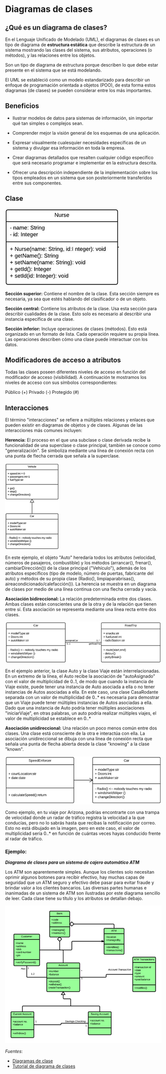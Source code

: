 # Diagramas de clases

## ¿Qué es un diagrama de clases?

En el Lenguaje Unificado de Modelado (UML), el diagramas de clases es un tipo de diagrama de **estructura estática** que describe la estructura de un sistema mostrando las clases del sistema, sus atributos, operaciones (o métodos), y las relaciones entre los objetos.

Son un tipo de diagrama de estructura porque describen lo que debe estar presente en el sistema que se está modelando. 

El UML se estableció como un modelo estandarizado para describir un enfoque de programación orientada a objetos (POO), de esta forma estos diagramas (de clases) se pueden considerar entre los más importantes.

## Beneficios

* Ilustrar modelos de datos para sistemas de información, sin importar qué tan simples o complejos sean.

* Comprender mejor la visión general de los esquemas de una aplicación.

* Expresar visualmente cualesquier necesidades específicas de un sistema y divulgar esa información en toda la empresa.

* Crear diagramas detallados que resalten cualquier código específico que será necesario programar e implementar en la estructura descrita.

* Ofrecer una descripción independiente de la implementación sobre los tipos empleados en un sistema que son posteriormente transferidos entre sus componentes.

## Clase

![Clase 1](https://raw.githubusercontent.com/daniels13ca/Ing_Software/master/images/Clase1.JPG)

**Sección superior:** Contiene el nombre de la clase. Esta sección siempre es necesaria, ya sea que estés hablando del clasificador o de un objeto.

**Sección central:** Contiene los atributos de la clase. Usa esta sección para describir cualidades de la clase. Esto solo es necesario al describir una instancia específica de una clase.

**Sección inferior:** Incluye operaciones de clases (métodos). Esto está organizado en un formato de lista. Cada operación requiere su propia línea. Las operaciones describen cómo una clase puede interactuar con los datos.

## Modificadores de acceso a atributos

Todas las clases poseen diferentes niveles de acceso en función del modificador de acceso (visibilidad). A continuación te mostramos los niveles de acceso con sus símbolos correspondientes:

Público (+)
Privado (-)
Protegido (#)

## Interacciones

El término "interacciones" se refiere a múltiples relaciones y enlaces que pueden existir en diagramas de objetos y de clases. Algunas de las interacciones más comunes incluyen:

**Herencia:** El proceso en el que una subclase o clase derivada recibe la funcionalidad de una superclase o clase principal, también se conoce como "generalización". Se simboliza mediante una línea de conexión recta con una punta de flecha cerrada que señala a la superclase.

![Clase 2](https://raw.githubusercontent.com/daniels13ca/Ing_Software/master/images/Clase2.png)

En este ejemplo, el objeto "Auto" heredaría todos los atributos (velocidad, números de pasajeros, combustible) y los métodos (arrancar(), frenar(), cambiarDirección()) de la clase principal ("Vehículo"), además de los atributos específicos (tipo de modelo, número de puertas, fabricante del auto) y métodos de su propia clase (Radio(), limpiaparabrisas(), aireacondicionado/calefacción()). La herencia se muestra en un diagrama de clases por medio de una línea continua con una flecha cerrada y vacía.

**Asociación bidireccional:** La relación predeterminada entre dos clases. Ambas clases están conscientes una de la otra y de la relación que tienen entre sí. Esta asociación se representa mediante una línea recta entre dos clases.

![Clase 3](https://raw.githubusercontent.com/daniels13ca/Ing_Software/master/images/Clase3.png)

En el ejemplo anterior, la clase Auto y la clase Viaje están interrelacionadas. En un extremo de la línea, el Auto recibe la asociación de "autoAsignado" con el valor de multiplicidad de 0..1, de modo que cuando la instancia de Viaje existe, puede tener una instancia de Auto asociada a ella o no tener instancias de Autos asociadas a ella. En este caso, una clase CasaRodante separada con un valor de multiplicidad de 0..* es necesaria para demostrar que un Viaje puede tener múltiples instancias de Autos asociadas a ella. Dado que una instancia de Auto podría tener múltiples asociaciones "iniciarViaje", en otras palabras, un auto podría realizar múltiples viajes, el valor de multiplicidad se establece en 0..*

**Asociación unidireccional:** Una relación un poco menos común entre dos clases. Una clase está consciente de la otra e interactúa con ella. La asociación unidireccional se dibuja con una línea de conexión recta que señala una punta de flecha abierta desde la clase "knowing" a la clase "known".

![Clase 4](https://raw.githubusercontent.com/daniels13ca/Ing_Software/master/images/Clase4.png)

Como ejemplo, en tu viaje por Arizona, podrías encontrarte con una trampa de velocidad donde un radar de tráfico registra la velocidad a la que conducías, pero no lo sabrás hasta que recibas la notificación por correo. Esto no está dibujado en la imagen, pero en este caso, el valor de multiplicidad sería 0..* en función de cuántas veces hayas conducido frente al radar de tráfico.

### Ejemplo:

***Diagrama de clases para un sistema de cajero automático ATM***

Los ATM son aparentemente simples. Aunque los clientes solo necesitan oprimir algunos botones para recibir efectivo, hay muchas capas de seguridad que un ATM seguro y efectivo debe pasar para evitar fraude y brindar valor a los clientes bancarios. Las diversas partes humanas e inanimadas de un sistema de ATM son ilustradas por este diagrama sencillo de leer. Cada clase tiene su título y los atributos se detallan debajo. 

![Clase 5](https://raw.githubusercontent.com/daniels13ca/Ing_Software/master/images/Clase1.png)

*Fuentes*:

* [Diagramas de clase](https://es.wikipedia.org/wiki/Diagrama_de_clases)
* [Tutorial de diagrama de clases](https://www.lucidchart.com/pages/es/tutorial-de-diagrama-de-clases-uml)


